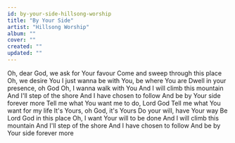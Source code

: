 ```yaml
---
id: by-your-side-hillsong-worship
title: "By Your Side"
artist: "Hillsong Worship"
album: ""
cover: ""
created: ""
updated: ""
---
```


Oh, dear God, we ask for Your favour
Come and sweep through this place
Oh, we desire You
I just wanna be with You, be where You are
Dwell in your presence, oh God
Oh, I wanna walk with You
And I will climb this mountain
And I'll step of the shore
And I have chosen to follow
And be by Your side forever more
Tell me what You want me to do, Lord God
Tell me what You want for my life
It's Yours, oh God, it's Yours
Do your will, have Your way
Be Lord God in this place
Oh, I want Your will to be done
And I will climb this mountain
And I'll step of the shore
And I have chosen to follow
And be by Your side forever more